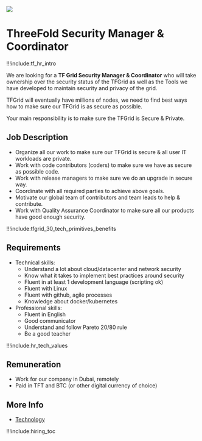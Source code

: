 
![](img/security_manager.png)


# ThreeFold Security Manager & Coordinator

!!!include:tf_hr_intro

We are looking for a **TF Grid Security Manager & Coordinator** who will take ownership over the security status of the TFGrid as well as the Tools we have developed to maintain security and privacy of the grid.

TFGrid will eventually have millions of nodes, we need to find best ways how to make sure our TFGrid is as secure as possible.

Your main responsibility is to make sure the TFGrid is Secure & Private.

## Job Description

- Organize all our work to make sure our TFGrid is secure & all user IT workloads are private.
- Work with code contributors (coders) to make sure we have as secure as possible code.
- Work with release managers to make sure we do an upgrade in secure way.
- Coordinate with all required parties to achieve above goals.
- Motivate our global team of contributors and team leads to help & contribute.
- Work with Quality Assurance Coordinator to make sure all our products have good enough security.

!!!include:tfgrid_30_tech_primitives_benefits

## Requirements

- Technical skills:
  - Understand a lot about cloud/datacenter and network security
  - Know what it takes to implement best practices around security
  - Fluent in at least 1 development language (scripting ok)
  - Fluent with Linux
  - Fluent with github, agile processes
  - Knowledge about docker/kubernetes
- Professional skills:
  - Fluent in English
  - Good communicator
  - Understand and follow Pareto 20/80 rule
  - Be a good teacher

!!!include:hr_tech_values

## Remuneration

- Work for our company in Dubai, remotely
- Paid in TFT and BTC (or other digital currency of choice)

## More Info

- [Technology](cloud:technology)

!!!include:hiring_toc
